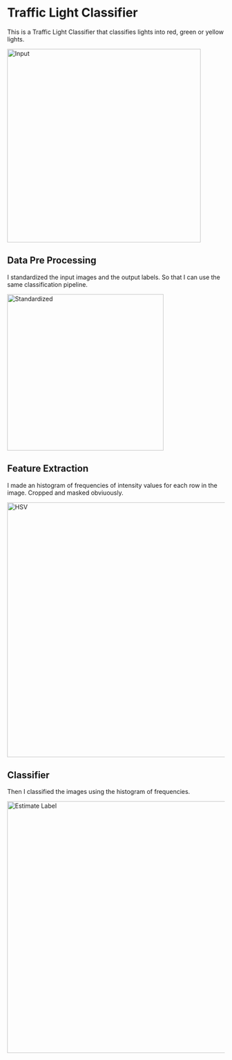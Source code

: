 # Traffic Light Classifier

This is a Traffic Light Classifier that classifies lights into red, green or yellow lights.

<img width="448" alt="Input" src="https://github.com/user-attachments/assets/c312509a-08dc-493d-9898-00afc4c66292">

## Data Pre Processing

I standardized the input images and the output labels. So that I can use the same classification pipeline.

<img width="362" alt="Standardized" src="https://github.com/user-attachments/assets/22515c78-43c2-4c7c-bcc4-4596f3376cd1">

## Feature Extraction

I made an histogram of frequencies of intensity values for each row in the image. Cropped and masked obviuously.

<img width="590" alt="HSV" src="https://github.com/user-attachments/assets/6336eeff-9294-4c59-b00f-166095a6b309">

## Classifier 

Then I classified the images using the histogram of frequencies.

<img width="583" alt="Estimate Label" src="https://github.com/user-attachments/assets/4139cf2e-b55d-4732-a794-fec807b726af">





